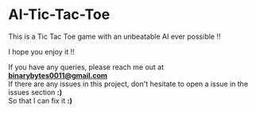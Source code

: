 # AI-Tic-Tac-Toe
This is a Tic Tac Toe game with an unbeatable AI ever possible !!

I hope you enjoy it !!

If you have any queries, please reach me out at <a href="mailto:binarybytes0011@gmail.com"><strong>binarybytes0011@gmail.com</strong></a> <br />
If there are any issues in this project, don't hesitate to open a issue in the issues section <strong>:)</strong> <br />
So that I can fix it <strong>:)</strong> <br />
